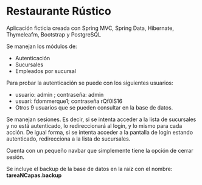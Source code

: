 # Restaurante Rústico

Aplicación ficticia creada con Spring MVC, Spring Data, Hibernate, Thymeleafm, Bootstrap y PostgreSQL

Se manejan los módulos de:
* Autenticación
* Sucursales
* Empleados por sucursal

Para probar la autenticación se puede con los siguientes usuarios:
* usuario: admin ; contraseña: admin
* usuari: fdommerque1; contraseña rQf0lS16
* Otros 9 usuarios que se pueden consultar en la base de datos.

Se manejan sesiones. Es decir, si se intenta acceder a la lista de sucursales y no está autenticado, lo redireccionará al login, y lo mismo para cada acción.
De igual forma, si se intenta acceder a la pantalla de login estando autenticado, redirecciona a la lista de sucursales.

Cuenta con un pequeño navbar que simplemente tiene la opción de cerrar sesión.

Se incluye el backup de la base de datos en la raíz con el nombre: **tareaNCapas.backup**
